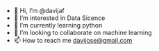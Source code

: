 - 👋 Hi, I’m @davijaf
- 👀 I’m interested in Data Sicence
- 🌱 I’m currently learning python
- 💞️ I’m looking to collaborate on machine learning
- 📫 How to reach me davijose@gmail.com

<!---
davijaf/davijaf is a ✨ special ✨ repository because its `README.md` (this file) appears on your GitHub profile.
You can click the Preview link to take a look at your changes.
--->
